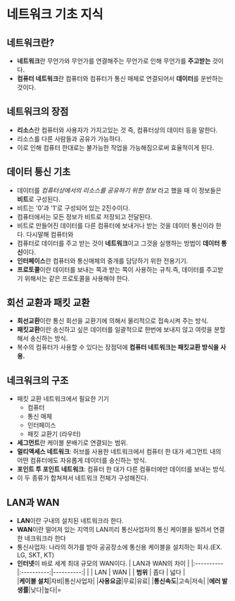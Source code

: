 # 네트워크 기초 지식
## 네트워크란?
- **네트워크**란 무언가와 무언가를 연결해주는 무언가로 인해 무언가를 **주고받는** 것이다. 
- **컴퓨터 네트워크**란 컴퓨터와 컴퓨터가 통신 매체로 연결되어서 **데이터**를 운반하는 것이다.

## 네트워크의 장점
- **리소스**란 컴퓨터와 사용자가 가지고있는 것 즉, 컴퓨터상의 데이터 등을 말한다.
- 리소스를 다른 사람들과 공유가 가능하다.
- 이로 인해 컴퓨터 한대로는 불가능한 작업을 가능해짐으로써 효율적이게 된다.

## 데이터 통신 기초
- 데이터를 *컴퓨터상에서의 리소스를 공유하기 위한 정보* 라고 했을 때 이 정보들은 **비트**로 구성된다.
- 비트는 '0'과 '1'로 구성되어 있는 2진수이다.
- 컴퓨터에서는 모든 정보가 비트로 저장되고 전달된다.
- 비트로 만들어진 데이터를 다른 컴퓨터에 보내거나 받는 것을 데이터 통신이라 한다. 다시말해 컴퓨터와
- 컴퓨터로  데이터를 주고 받는 것이 **네트워크**이고 그것을 실행하는 방법이 **데이터 통신**이다. 
- **인터페이스**란 컴퓨터와 통신매체의 중개를 담당하기 위한 전용기기.
- **프로토콜**이란 데이터를 보내는 쪽과 받는 쪽이 사용하는 규칙.즉, 데이터를 주고받기 위해서는 같은 프로토콜을 사용해야 한다.

## 회선 교환과 패킷 교환
- **회선교환**이란 통신 회선을 교환기에 의해서 물리적으로 접속시켜 주는 방식.
- **패킷교환**이란 송신하고 싶은 데이터를 일괄적으로 한번에 보내지 않고 여럿을 분할해서 송신하는 방식.
- 복수의 컴퓨터가 사용할 수 있다는 장점덕에 **컴퓨터 네트워크는 패킷교환 방식을 사용.**

## 네크워크의 구조
- 패킷 교환 네트워크에서 필요한 기기
    - 컴퓨터 
    - 통신 매체
    - 인터페이스
    - 패킷 교환기 (라우터)
- **세그먼트**란 케이블 분배기로 연결되는 범위.
- **멀티액세스 네트워크**: 허브를 사용한 네트워크에서 컴퓨터 한 대가 세그먼트 내의 어떤 컴퓨터에도 자유롭게 데이터를 송신하는 방식.
- **포인트 투 포인트 네트워크**: 컴퓨터 한 대가 다른 컴퓨터에만 데이터를 보내는 방식.
- 이 두 종류가 합쳐져서 네트워크 전체가 구성해진다.

## LAN과 WAN
- **LAN**이란 구내의 설치된 네트워크라 한다.
- **WAN**이란 떨어져 있는 지역의 LAN끼리 통신사업자의 통신 케이블을 빌려서 연결한 네크워크라 한다
- 통신사업자: 나라의 허가를 받아 공공장소에 통신용 케이블을 설치하는 회사.(EX. LG, SKT, KT)
- **인터넷**이 바로 세계 최대 규모의 WAN이다.
|             LAN과 WAN의 차이        |
|:----------|:----------:|----------:|
|           |    LAN     |    WAN    |
| **범위**  |    좁다    |    넓다    |   
|**케이블 설치**|자비|통신사업자|
|**사용요금**|무료|유료|
|**통신속도**|고속|저속|
|**에러 발생률**|낮다|높다|=



